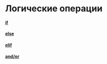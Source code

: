 # Логические операции


#### [if](if.md)
#### [else](else.md)
#### [elif](elif.md)
#### [and/or](and_or.md)